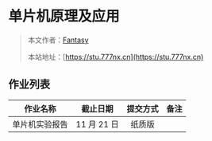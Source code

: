 # 单片机原理及应用

> 本文作者：[Fantasy](https://www.777nx.cn/personal/about/)
>
> 本站地址：[https://stu.777nx.cn](https://stu.777nx.cn)

## 作业列表

|    作业名称    |  截止日期   | 提交方式 | 备注 |
| :------------: | :---------: | :------: | :--: |
| 单片机实验报告 | 11 月 21 日 |  纸质版  |      |
